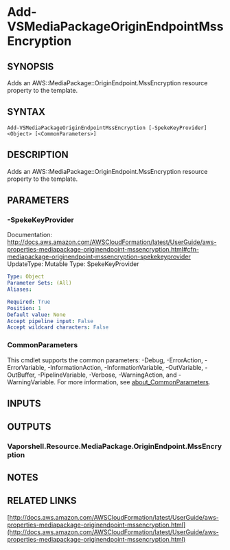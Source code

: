 # Add-VSMediaPackageOriginEndpointMssEncryption

## SYNOPSIS
Adds an AWS::MediaPackage::OriginEndpoint.MssEncryption resource property to the template.

## SYNTAX

```
Add-VSMediaPackageOriginEndpointMssEncryption [-SpekeKeyProvider] <Object> [<CommonParameters>]
```

## DESCRIPTION
Adds an AWS::MediaPackage::OriginEndpoint.MssEncryption resource property to the template.

## PARAMETERS

### -SpekeKeyProvider
Documentation: http://docs.aws.amazon.com/AWSCloudFormation/latest/UserGuide/aws-properties-mediapackage-originendpoint-mssencryption.html#cfn-mediapackage-originendpoint-mssencryption-spekekeyprovider
UpdateType: Mutable
Type: SpekeKeyProvider

```yaml
Type: Object
Parameter Sets: (All)
Aliases:

Required: True
Position: 1
Default value: None
Accept pipeline input: False
Accept wildcard characters: False
```

### CommonParameters
This cmdlet supports the common parameters: -Debug, -ErrorAction, -ErrorVariable, -InformationAction, -InformationVariable, -OutVariable, -OutBuffer, -PipelineVariable, -Verbose, -WarningAction, and -WarningVariable. For more information, see [about_CommonParameters](http://go.microsoft.com/fwlink/?LinkID=113216).

## INPUTS

## OUTPUTS

### Vaporshell.Resource.MediaPackage.OriginEndpoint.MssEncryption
## NOTES

## RELATED LINKS

[http://docs.aws.amazon.com/AWSCloudFormation/latest/UserGuide/aws-properties-mediapackage-originendpoint-mssencryption.html](http://docs.aws.amazon.com/AWSCloudFormation/latest/UserGuide/aws-properties-mediapackage-originendpoint-mssencryption.html)

